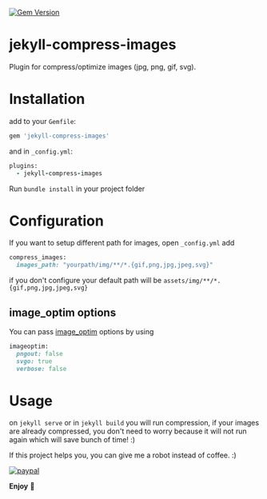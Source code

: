 [![Gem Version](https://badge.fury.io/rb/jekyll-compress-images.svg)](https://badge.fury.io/rb/jekyll-compress-images)

# jekyll-compress-images

Plugin for compress/optimize images (jpg, png, gif, svg).

# Installation

add to your `Gemfile`:

```ruby
gem 'jekyll-compress-images'
```

and in `_config.yml`:

```ruby
plugins:
  - jekyll-compress-images
```

Run `bundle install` in your project folder

# Configuration

If you want to setup different path for images, open `_config.yml` add

```ruby
compress_images:
  images_path: "yourpath/img/**/*.{gif,png,jpg,jpeg,svg}"
```

if you don't configure your default path will be `assets/img/**/*.{gif,png,jpg,jpeg,svg}`

## image_optim options

You can pass [image_optim](https://github.com/toy/image_optim) options by using

```ruby
imageoptim:
  pngout: false
  svgo: true
  verbose: false
```

# Usage

on  `jekyll serve` or in `jekyll build` you will run compression, if your images are already compressed, you don't need to worry because it will not run again which will save bunch of time! :)


If this project helps you, you can give me a robot instead of coffee. :)

[![paypal](https://www.paypalobjects.com/en_US/i/btn/btn_donateCC_LG.gif)](https://www.paypal.me/ValerijaSpasojevic)

**Enjoy** 🎉
